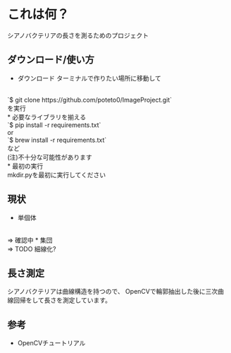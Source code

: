 # これは何？シアノバクテリアの長さを測るためのプロジェクト## ダウンロード/使い方* ダウンロードターミナルで作りたい場所に移動して<br>`$ git clone https://github.com/poteto0/ImageProject.git`<br>を実行<br>* 必要なライブラリを揃える<br>`$ pip install -r requirements.txt`<br>or<br>`$ brew install -r requirements.txt`<br>など<br>(注)不十分な可能性があります<br>* 最初の実行<br>mkdir.pyを最初に実行してください ## 現状* 単個体<br>=> 確認中* 集団<br>=> TODO細線化?## 長さ測定シアノバクテリアは曲線構造を持つので、OpenCVで輪郭抽出した後に三次曲線回帰をして長さを測定しています。## 参考* OpenCVチュートリアル<br><http://labs.eecs.tottori-u.ac.jp/sd/Member/oyamada/OpenCV/html/py_tutorials/py_tutorials.html>